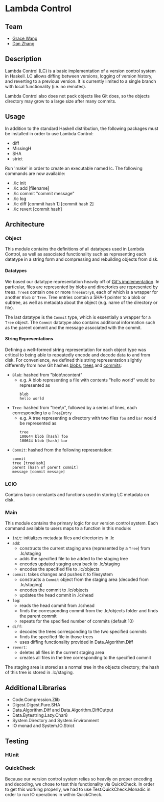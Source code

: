 Lambda Control 
============== 

Team 
----
- [Grace Wang](mailto:wangrace@seas.upenn.edu)
- [Dan Zhang](mailto:zhangb@seas.upenn.edu)


Description 
-----------

Lambda Control (LC) is a basic implementation of a version control system in
Haskell. LC allows diffing between versions, logging of version history, and
reverting to a previous version. It is currently limited to a single branch
with local functionality (i.e. no remotes).

Lambda Control also does not pack objects like Git does, so the objects
directory may grow to a large size after many commits.


Usage 
-----

In addition to the standard Haskell distribution, the following packages must 
be installed in order to use Lambda Control:

- diff
- MissingH
- SHA
- strict

Run 'make' in order to create an executable named lc. The following commands
are now available:

- ./lc init
- ./lc add [filename]
- ./lc commit "commit message"
- ./lc log
- ./lc diff [commit hash 1] [commit hash 2]
- ./lc revert [commit hash]


Architecture 
------------

### Object

This module contains the definitions of all datatypes used in Lambda Control,
as well as associated functionality such as representing each datatype in a
string form and compressing and rebuilding objects from disk.

#### Datatypes

We based our datatype representation heavily off of [Git's
implementation](http://git-scm.com/book/en/Git-Internals-Git-Objects). In
particular, files are represented by blobs and directories are represented by
trees. `Tree`s contain one or more `TreeEntry`s, each of which is a wrapper for
another `Blob` or `Tree`. Tree entries contain a SHA-1 pointer to a blob or
subtree, as well as metadata about the object (e.g. name of the directory or
file).

The last datatype is the `Commit` type, which is essentially a wrapper for a
`Tree` object. The `Commit` datatype also contains additional information such
as the parent commit and the message associated with the commit.

#### String Representations

Defining a well-formed string representation for each object type was critical
to being able to repeatedly encode and decode data to and from disk. For
convenience, we defined this string representation slightly differently from
how Git hashes
[blobs](http://alblue.bandlem.com/2011/08/git-tip-of-week-objects.html),
[trees](http://alblue.bandlem.com/2011/08/git-tip-of-week-trees.html) and
[commits](http://alblue.bandlem.com/2011/09/git-tip-of-week-commits.html):

- `Blob`: hashed from "blob\ncontent" 
    - e.g. A blob representing a file with contents "hello world" would be
      represented as 
      ```
      blob 
      hello world
      ```
- `Tree`: hashed from "tree\n", followed by a series of lines, each
  corresponding to a `TreeEntry`
    - e.g. A tree representing a directory with two files `foo` and `bar` would
      be represented as 
      ```
      tree 
      100644 blob [hash] foo 
      100644 blob [hash] bar
      ```
- `Commit`: hashed from the following representation: 
    ```
    commit
    tree [treeHash]
    parent [hash of parent commit] 
    message [commit message]
    ```


### LCIO

Contains basic constants and functions used in storing LC metadata on disk.

### Main

This module contains the primary logic for our version control system. Each
command available to users maps to a function in this module:

- `init`: initializes metadata files and directories in .lc
- `add`: 
    - constructs the current staging area (represented by a `Tree`) from
      .lc/staging
    - adds the specified file to be added to the staging tree
    - encodes updated staging area back to .lc/staging
    - encodes the specified file to .lc/objects
- `commit`: takes changes and pushes it to filesystem
    - constructs a `Commit` object from the staging area (decoded from
      .lc/staging)
    - encodes the commit to .lc/objects
    - updates the head commit in .lc/head
- `log`: 
    - reads the head commit from .lc/head
    - finds the corresponding commit from the .lc/objects folder and finds the
      parent commit
    - repeats for the specified number of commits (default 10)
- `diff`:
    - decodes the trees corresponding to the two specified commits
    - finds the specified file in those trees
    - uses diffing functionality provided in Data.Algorithm.Diff
- `revert`: 
    - deletes all files in the current staging area
    - creates all files in the tree corresponding to the specified commit

The staging area is stored as a normal tree in the objects directory; the hash
of this tree is stored in .lc/staging.


Additional Libraries 
--------------------
- Code.Compression.Zlib
- Digest.Digest.Pure.SHA 
- Data.Algorithm.Diff and Data.Algorithm.DiffOutput
- Data.Bytestring.Lazy.Char8
- System.Directory and System.Environment 
- IO monad and System.IO.Strict 


Testing 
-------

### HUnit

### QuickCheck 

Because our version control system relies so heavily on proper encoding and
decoding, we chose to test this functionality via QuickCheck. In order to get
this working properly, we had to use Test.QuickCheck.Monadic in order to run IO
operations in within QuickCheck.
